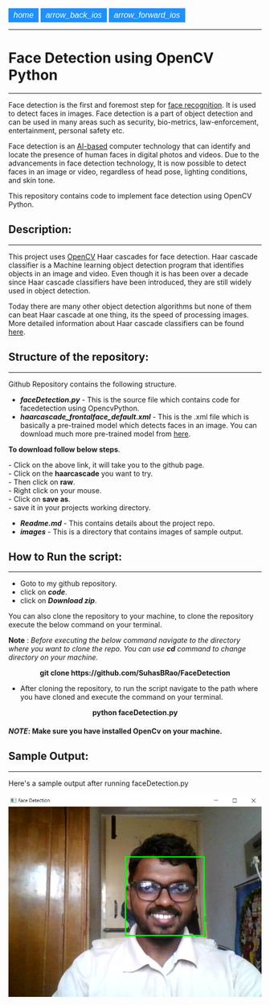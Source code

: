 <link rel="stylesheet" href="https://fonts.googleapis.com/icon?family=Material+Icons">
<style>
.btn {
  background-color: DodgerBlue;
  border: none;
  color: white;
  padding: 5px 10px;
  font-size: 16px;
  cursor: pointer;
}
/* Darker background on mouse-over */
.btn:hover {
  background-color: RoyalBlue;
}
</style>

<a href="https://suhasbrao.github.io/" >
  <button class="btn"><i class="material-icons">home</i></button></a>
<a href="https://suhasbrao.github.io/Text-To-Speech/" >
  <button class="btn"><i class="material-icons">arrow_back_ios</i></button></a>
<a href="https://suhasbrao.github.io/Snake-game/" >
  <button class="btn"><i class="material-icons">arrow_forward_ios</i></button></a>

---

# Face Detection using OpenCV Python
---
Face detection is the first and foremost step for [face recognition](https://www.kaspersky.com/resource-center/definitions/what-is-facial-recognition). It is used to detect faces in images. Face detection is a part of object detection and can be used in many areas such as security, bio-metrics, law-enforcement, entertainment, personal safety etc.

Face detection is an [AI-based](https://www.ibm.com/cloud/learn/what-is-artificial-intelligence) computer technology that can identify and locate the presence of human faces in digital photos and videos. Due to the advancements in face detection technology, It is now possible to detect faces in an image or video, regardless of head pose, lighting conditions, and skin tone.

This repository contains code to implement face detection using OpenCV Python.

## Description:
---
This project uses [OpenCV](https://docs.opencv.org/master/d6/d00/tutorial_py_root.html) Haar cascades for face detection. Haar cascade classifier is a Machine learning object detection program that identifies objects in an image and video. Even though it is has been over a decade since Haar cascade classifiers have been introduced, they are still widely used in object detection. 

Today there are many other object detection algorithms but none of them can beat Haar cascade at one thing, its the speed of processing images. More detailed information about Haar cascade classifiers can be found [here](https://www.cs.cmu.edu/~efros/courses/LBMV07/Papers/viola-cvpr-01.pdf).

## Structure of the repository:
---
Github Repository contains the following structure.
- ***faceDetection.py*** - This is the source file which contains code for facedetection using OpencvPython.
- ***haarcascade_frontalface_default.xml*** - This is the .xml file which is basically a pre-trained model which detects faces in an image.
You can download much more pre-trained model from [here](https://github.com/opencv/opencv/tree/master/data/haarcascades).

<b>To download follow below steps</b>.
<p align = 'left'>
- Click on the above link, it will take you to the github page.<br>
- Click on the <b>haarcascade</b> you want to try.<br>
- Then click on <b>raw</b>.<br>
- Right click on your mouse.<br>
- Click on <b>save as</b>.<br>
- save it in your projects working directory.
</p>

- ***Readme.md*** - This contains details about the project repo.
- ***images*** - This is a directory that contains images of sample output.

## How to Run the script:
---
- Goto to my github repository.
- click on ***code***.
- click on ***Download zip***.

You can also clone the repository to your machine, to clone the repository execute the below command on your terminal.

**Note** : *Before executing the below command navigate to the directory where you want to clone the repo. You can use **cd** command to change directory on your machine.*
<p align = 'center'><b>git clone https://github.com/SuhasBRao/FaceDetection</b></p>

- After cloning the repository, to run the script navigate to the path where you have cloned and execute the command on your terminal.
<p align = 'center'><b>python faceDetection.py</b></p>

#### ***NOTE***: Make sure you have installed OpenCv on your machine.

## Sample Output:
---

Here's a sample output after running faceDetection.py

![Face detection](/images/Face_detection.png)
